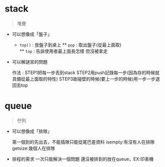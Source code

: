 # stack
>堆疊
* 可以想像成「盤子」
  * `top()` : 放盤子到桌上
  ** `pop` : 取出盤子(從最上面取)  
  ** `top` : 告訴使用者最上面長怎樣 但沒被拿走
      
* 可以解謎宮的問題
	
	作法 : STEP1把每一步丟到stack
	       STEP2用push記錄每一步(因為存的時候就具備從最上面取的特性)
	       STEP3故碰壁的時候(要上一步的時候)用一步一步退回去top 
	 
	
# queue
>佇列
* 可以想像成「排隊」

  	第一個到的先出去，不能插隊只能從尾巴差資料
	    isempty:有沒有人在排隊
	    getsize:幾個人在排隊
	
* 排程的需求 
	一次只能解決一個問題 還沒被排到的放在queue，EX:印表機


